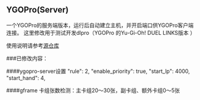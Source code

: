 ## YGOPro(Server)

一个YGOPro的服务端版本，运行后自动建立主机，并开启端口供YGOPro客户端连接。
这里修改用于测试开发dlpro（YGOPro 的Yu-Gi-Oh! DUEL LINKS版本 ）

使用说明请参考[源仓库](https://github.com/moecube/ygopro/tree/server)

###已修改内容：

####ygopro-server设置
    "rule": 2,
    "enable_priority": true,
    "start_lp": 4000,
    "start_hand": 4,

####gframe
    卡组张数检测：主卡组20～30张，副卡组、额外卡组0～5张
